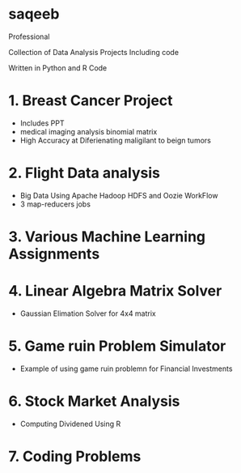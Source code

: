 # saqeeb
Professional

Collection of Data Analysis Projects Including code

Written in Python and R Code

# 1. Breast Cancer Project
- Includes PPT
- medical imaging analysis binomial matrix 
- High Accuracy at Diferienating maligilant to beign tumors
# 2. Flight Data analysis
- Big Data Using Apache Hadoop HDFS and Oozie WorkFlow
- 3 map-reducers jobs
# 3. Various Machine Learning Assignments 

# 4. Linear Algebra Matrix Solver
- Gaussian Elimation Solver for 4x4 matrix

# 5. Game ruin Problem Simulator
- Example of using game ruin problemn for Financial Investments

# 6. Stock Market Analysis
- Computing Dividened Using R

# 7. Coding Problems
